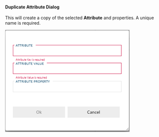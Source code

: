 #### Duplicate Attribute Dialog  

This will create a copy of the selected **Attribute** and properties. A unique name is required.

<img
    src="images/dialog-duplicate-attribute.64566.png"
    class="border-image"
    title="Duplicate Attribute Dialog"
/>
